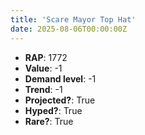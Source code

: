 ```yaml
---
title: 'Scare Mayor Top Hat'
date: 2025-08-06T00:00:00Z
---
```

- **RAP**: 1772
- **Value**: -1
- **Demand level**: -1
- **Trend**: -1
- **Projected?**: True
- **Hyped?**: True
- **Rare?**: True
